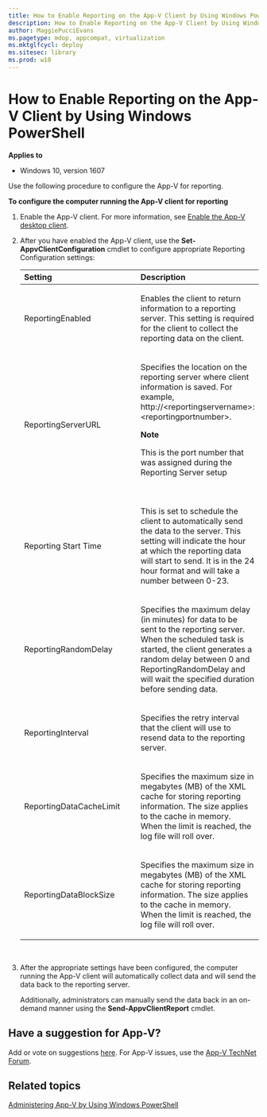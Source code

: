 ```yaml
---
title: How to Enable Reporting on the App-V Client by Using Windows PowerShell (Windows 10)
description: How to Enable Reporting on the App-V Client by Using Windows PowerShell
author: MaggiePucciEvans
ms.pagetype: mdop, appcompat, virtualization
ms.mktglfcycl: deploy
ms.sitesec: library
ms.prod: w10
---
```



# How to Enable Reporting on the App-V Client by Using Windows PowerShell

**Applies to**
-   Windows 10, version 1607

Use the following procedure to configure the App-V for reporting.

**To configure the computer running the App-V client for reporting**

1.  Enable the App-V client. For more information, see [Enable the App-V desktop client](appv-enable-the-app-v-desktop-client.md).

2.  After you have enabled the App-V client, use the **Set-AppvClientConfiguration** cmdlet to configure appropriate Reporting Configuration settings:

    <table>
    <colgroup>
    <col width="50%" />
    <col width="50%" />
    </colgroup>
    <thead>
    <tr class="header">
    <th align="left">Setting</th>
    <th align="left">Description</th>
    </tr>
    </thead>
    <tbody>
    <tr class="odd">
    <td align="left"><p>ReportingEnabled</p></td>
    <td align="left"><p>Enables the client to return information to a reporting server. This setting is required for the client to collect the reporting data on the client.</p></td>
    </tr>
    <tr class="even">
    <td align="left"><p>ReportingServerURL</p></td>
    <td align="left"><p>Specifies the location on the reporting server where client information is saved. For example, http://&lt;reportingservername&gt;:&lt;reportingportnumber&gt;.</p>
    <div class="alert">
    <strong>Note</strong>  
    <p>This is the port number that was assigned during the Reporting Server setup</p>
    </div>
    <div>
     
    </div></td>
    </tr>
    <tr class="odd">
    <td align="left"><p>Reporting Start Time</p></td>
    <td align="left"><p>This is set to schedule the client to automatically send the data to the server. This setting will indicate the hour at which the reporting data will start to send. It is in the 24 hour format and will take a number between 0-23.</p></td>
    </tr>
    <tr class="even">
    <td align="left"><p>ReportingRandomDelay</p></td>
    <td align="left"><p>Specifies the maximum delay (in minutes) for data to be sent to the reporting server. When the scheduled task is started, the client generates a random delay between 0 and ReportingRandomDelay and will wait the specified duration before sending data.</p></td>
    </tr>
    <tr class="odd">
    <td align="left"><p>ReportingInterval</p></td>
    <td align="left"><p>Specifies the retry interval that the client will use to resend data to the reporting server.</p></td>
    </tr>
    <tr class="even">
    <td align="left"><p>ReportingDataCacheLimit</p></td>
    <td align="left"><p>Specifies the maximum size in megabytes (MB) of the XML cache for storing reporting information. The size applies to the cache in memory. When the limit is reached, the log file will roll over.</p></td>
    </tr>
    <tr class="odd">
    <td align="left"><p>ReportingDataBlockSize</p></td>
    <td align="left"><p>Specifies the maximum size in megabytes (MB) of the XML cache for storing reporting information. The size applies to the cache in memory. When the limit is reached, the log file will roll over.</p></td>
    </tr>
    </tbody>
    </table>

     

3.  After the appropriate settings have been configured, the computer running the App-V client will automatically collect data and will send the data back to the reporting server.

    Additionally, administrators can manually send the data back in an on-demand manner using the **Send-AppvClientReport** cmdlet.


## Have a suggestion for App-V?

Add or vote on suggestions [here](http://appv.uservoice.com/forums/280448-microsoft-application-virtualization). For App-V issues, use the [App-V TechNet Forum](https://social.technet.microsoft.com/Forums/en-US/home?forum=mdopappv).

## Related topics


[Administering App-V by Using Windows PowerShell](appv-administering-appv-with-powershell.md)
